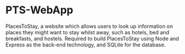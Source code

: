 # PTS-WebApp
PlacesToStay, a website which allows users to look up information on places they might want to stay whilst away, such as hotels, bed and breakfasts, and hostels. Required to build PlacesToStay using Node and Express as the back-end technology, and  SQLite for the database.
